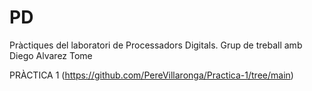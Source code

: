 # PD
Pràctiques del laboratori de Processadors Digitals.
Grup de treball amb Diego Alvarez Tome



PRÀCTICA 1  (https://github.com/PereVillaronga/Practica-1/tree/main)



